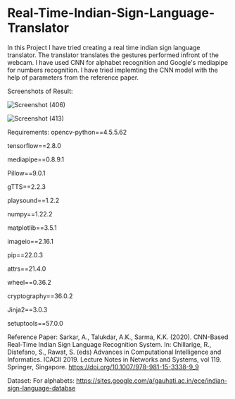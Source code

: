 # Real-Time-Indian-Sign-Language-Translator
In this Project I have tried creating a real time indian sign language translator.
The translator translates the gestures performed infront of the webcam.
I have used CNN for alphabet recognition and Google's mediapipe for numbers recognition.
I have tried implemting the CNN model with the help of parameters from the reference paper.

Screenshots of Result:



![Screenshot (406)](https://user-images.githubusercontent.com/61038454/183245274-1b6116e1-eb45-463b-8e5f-aa3785deb4b3.png)

![Screenshot (413)](https://user-images.githubusercontent.com/61038454/183245309-890eedd1-0fe2-43a5-8ed8-c7cc61209511.png)



Requirements:
opencv-python==4.5.5.62

tensorflow==2.8.0

mediapipe==0.8.9.1

Pillow==9.0.1

gTTS==2.2.3

playsound==1.2.2

numpy==1.22.2

matplotlib==3.5.1

imageio==2.16.1

pip==22.0.3

attrs==21.4.0

wheel==0.36.2

cryptography==36.0.2

Jinja2==3.0.3

setuptools==57.0.0


Reference Paper:
Sarkar, A., Talukdar, A.K., Sarma, K.K. (2020). CNN-Based Real-Time Indian Sign Language Recognition System. 
In: Chillarige, R., Distefano, S., Rawat, S. (eds) Advances in Computational Intelligence and Informatics. ICACII 2019. Lecture Notes in Networks and Systems, vol 119. Springer, Singapore.
https://doi.org/10.1007/978-981-15-3338-9_9

Dataset:
For alphabets:
https://sites.google.com/a/gauhati.ac.in/ece/indian-sign-language-databse
